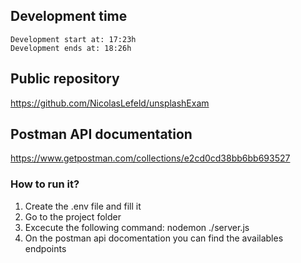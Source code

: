 ## Development time
```
Development start at: 17:23h
Development ends at: 18:26h 
```
## Public repository
https://github.com/NicolasLefeld/unsplashExam

## Postman API documentation
https://www.getpostman.com/collections/e2cd0cd38bb6bb693527

### How to run it?
1. Create the .env file and fill it
2. Go to the project folder
3. Excecute the following command: nodemon ./server.js
4. On the postman api docomentation you can find the availables endpoints


